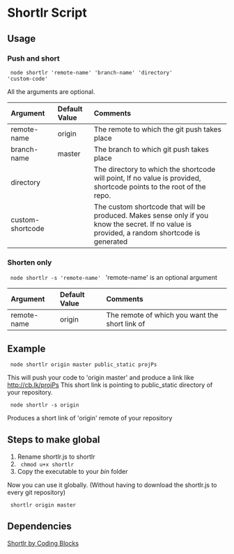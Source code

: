 # Shortlr Script

## Usage

### Push and short

<code> node shortlr 'remote-name' 'branch-name' 'directory' 'custom-code' </code>

All the arguments are optional.

| Argument | Default Value | Comments |
| :--- | :--- | :--- |
| remote-name | origin | The remote to which the git push takes place |
| branch-name | master| The branch to which git push takes place |
| directory |  | The directory to which the shortcode will point, If no value is provided, shortcode points to the root of the repo. |
| custom-shortcode |  | The custom shortcode that will be produced. Makes sense only if you know the secret. If no value is provided, a random shortcode is generated |

### Shorten only
<code> node shortlr -s 'remote-name' </code>
'remote-name' is an optional argument

| Argument | Default Value | Comments |
| :--- | :--- | :--- |
| remote-name | origin | The remote of which you want the short link of |

## Example

<code> node shortlr origin master public_static projPs </code>

This will push your code to 'origin master' and produce a link like http://cb.lk/projPs
This short link is pointing to public_static directory of your repository.

<code> node shortlr -s origin </code>

Produces a short link of 'origin' remote of your repository

## Steps to make global

1. Rename shortlr.js to shortlr
2. <code> chmod u+x shortlr </code>
3. Copy the executable to your <i>bin</i> folder

Now you can use it globally. (Without having to download the shortlr.js to every git repository)

<code> shortlr origin master </code>

## Dependencies

[Shortlr by Coding Blocks](https://github.com/coding-blocks/shortlr)

